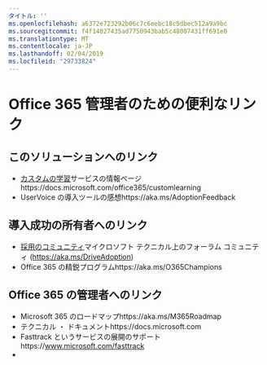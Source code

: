 ```yaml
---
タイトル: ''
ms.openlocfilehash: a6372e723292b06c7c6eebc18c5dbec512a9a9bc
ms.sourcegitcommit: f4f14027435ad7750943bab5c48007431ff691e0
ms.translationtype: MT
ms.contentlocale: ja-JP
ms.lasthandoff: 02/04/2019
ms.locfileid: "29733824"
---
```

# <a name="helpful-links-for-office-365-administrators"></a>Office 365 管理者のための便利なリンク

## <a name="links-for-this-solution"></a>このソリューションへのリンク

- [カスタムの学習](https://docs.microsoft.com/office365/customlearning)サービスの情報ページhttps://docs.microsoft.com/office365/customlearning
- UserVoice の導入ツールの感想https://aka.ms/AdoptionFeedback 

## <a name="links-for-adoption-success-owners"></a>導入成功の所有者へのリンク
- [採用のコミュニティ](https://aka.ms/DriveAdoption)マイクロソフト テクニカル上のフォーラム コミュニティ (https://aka.ms/DriveAdoption)
- Office 365 の精鋭プログラムhttps://aka.ms/O365Champions 

## <a name="links-for-office-365-administrators"></a>Office 365 の管理者へのリンク
- Microsoft 365 のロードマップhttps://aka.ms/M365Roadmap
- テクニカル ・ ドキュメントhttps://docs.microsoft.com
- Fasttrack というサービスの展開のサポートhttps://www.microsoft.com/fasttrack
- 

